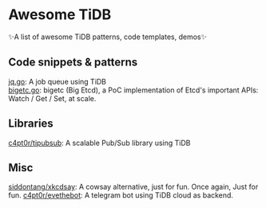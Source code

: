# Awesome TiDB
✨A list of awesome TiDB patterns, code templates, demos✨

## Code snippets & patterns

[jq.go](https://gist.github.com/c4pt0r/0cf957c606268cf212cce3a2edaf6607): A   job queue using TiDB  
[bigetc.go](https://gist.github.com/c4pt0r/ee9c4165a7a36b9a48a2dcf86d637bda): bigetc (Big Etcd), a PoC implementation of Etcd's important APIs: Watch / Get / Set, at scale.


## Libraries

[c4pt0r/tipubsub](https://github.com/c4pt0r/tipubsub): A scalable Pub/Sub library using TiDB


## Misc

[siddontang/xkcdsay](https://github.com/siddontang/xkcdsay): A cowsay alternative,  just for fun. Once again, Just for fun.
[c4pt0r/evethebot](https://github.com/c4pt0r/evethebot): A telegram bot using TiDB cloud as backend.
